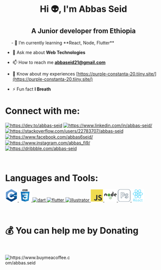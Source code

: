 <h1 align="center">Hi 👽, I'm Abbas Seid</h1>
<h2 align="center">A Junior developer from Ethiopia</h2>
&nbsp;&nbsp;&nbsp;&nbsp;
- 🌱 I’m currently learning **React, Node, Flutter**

- 💬 Ask me about **Web Technologies**

- 📫 How to reach me **abbaseid21@gmail.com**

- 📄 Know about my experiences [https://purple-constanta-20.tiiny.site/](https://purple-constanta-20.tiiny.site/)

- ⚡ Fun fact **I Breath**
&nbsp;&nbsp;&nbsp;&nbsp;
&nbsp;&nbsp;&nbsp;&nbsp;
<h1 align="left">Connect with me:</h1>
<p align="left">
<a href="https://dev.to/https://dev.to/abbas-seid" target="blank"><img align="center" src="https://raw.githubusercontent.com/rahuldkjain/github-profile-readme-generator/master/src/images/icons/Social/devto.svg" alt="https://dev.to/abbas-seid" height="30" width="40" /></a>
<a href="https://linkedin.com/in/https://www.linkedin.com/in/abbas-seid/" target="blank"><img align="center" src="https://raw.githubusercontent.com/rahuldkjain/github-profile-readme-generator/master/src/images/icons/Social/linked-in-alt.svg" alt="https://www.linkedin.com/in/abbas-seid/" height="30" width="80" /></a>
<a href="https://stackoverflow.com/users/https://stackoverflow.com/users/22783707/abbas-seid" target="blank"><img align="center" src="https://raw.githubusercontent.com/rahuldkjain/github-profile-readme-generator/master/src/images/icons/Social/stack-overflow.svg" alt="https://stackoverflow.com/users/22783707/abbas-seid" height="30" width="80" /></a>
<a href="https://fb.com/https://www.facebook.com/abbas6seid/" target="blank"><img align="center" src="https://raw.githubusercontent.com/rahuldkjain/github-profile-readme-generator/master/src/images/icons/Social/facebook.svg" alt="https://www.facebook.com/abbas6seid/" height="30" width="80" /></a>
<a href="https://instagram.com/https://www.instagram.com/abbas_fi9/" target="blank"><img align="center" src="https://raw.githubusercontent.com/rahuldkjain/github-profile-readme-generator/master/src/images/icons/Social/instagram.svg" alt="https://www.instagram.com/abbas_fi9/" height="30" width="80" /></a>
<a href="https://dribbble.com/https://dribbble.com/abbas-seid" target="blank"><img align="center" src="https://raw.githubusercontent.com/rahuldkjain/github-profile-readme-generator/master/src/images/icons/Social/dribbble.svg" alt="https://dribbble.com/abbas-seid" height="30" width="80" /></a>
</p>
&nbsp;&nbsp;&nbsp;&nbsp;
<h1 align="left">Languages and Tools:</h1>
<p align="left"> <a href="https://www.w3schools.com/cpp/" target="_blank" rel="noreferrer"> <img src="https://raw.githubusercontent.com/devicons/devicon/master/icons/cplusplus/cplusplus-original.svg" alt="cplusplus" width="40" height="40"/> </a> <a href="https://www.w3schools.com/css/" target="_blank" rel="noreferrer"> <img src="https://raw.githubusercontent.com/devicons/devicon/master/icons/css3/css3-original-wordmark.svg" alt="css3" width="40" height="40"/> </a> <a href="https://dart.dev" target="_blank" rel="noreferrer"> <img src="https://www.vectorlogo.zone/logos/dartlang/dartlang-icon.svg" alt="dart" width="40" height="40"/> </a> <a href="https://flutter.dev" target="_blank" rel="noreferrer"> <img src="https://www.vectorlogo.zone/logos/flutterio/flutterio-icon.svg" alt="flutter" width="40" height="40"/> </a> <a href="https://www.adobe.com/in/products/illustrator.html" target="_blank" rel="noreferrer"> <img src="https://www.vectorlogo.zone/logos/adobe_illustrator/adobe_illustrator-icon.svg" alt="illustrator" width="40" height="40"/> </a> <a href="https://developer.mozilla.org/en-US/docs/Web/JavaScript" target="_blank" rel="noreferrer"> <img src="https://raw.githubusercontent.com/devicons/devicon/master/icons/javascript/javascript-original.svg" alt="javascript" width="40" height="40"/> </a> <a href="https://nodejs.org" target="_blank" rel="noreferrer"> <img src="https://raw.githubusercontent.com/devicons/devicon/master/icons/nodejs/nodejs-original-wordmark.svg" alt="nodejs" width="40" height="40"  margin-right="30"/> </a> <a href="https://www.photoshop.com/en" target="_blank" rel="noreferrer"> <img src="https://raw.githubusercontent.com/devicons/devicon/master/icons/photoshop/photoshop-line.svg" alt="photoshop" width="40" height="40"/> </a> <a href="https://reactjs.org/" target="_blank" rel="noreferrer"> <img src="https://raw.githubusercontent.com/devicons/devicon/master/icons/react/react-original-wordmark.svg" alt="react" width="40" height="40" margin-right="30"/> </a> </p>
&nbsp;&nbsp;&nbsp;&nbsp;
<h1 align="left">💰 You can help me by Donating</h1>
&nbsp;&nbsp;&nbsp;&nbsp;
<p><a href="https://www.buymeacoffee.com/abbas.seid"> <img align="left" src="https://cdn.buymeacoffee.com/buttons/v2/default-yellow.png" height="50" width="210" alt="https://www.buymeacoffee.com/abbas.seid" /></a></p><br><br>

